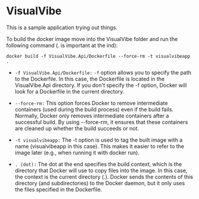 # VisualVibe
This is a sample application trying out things.

To build the docker image move into the VisualVibe folder and run the following command (. is important at the ind):
```
docker build -f VisualVibe.Api/Dockerfile --force-rm -t visualvibeapp .
```
* `-f VisualVibe.Api/Dockerfile:`
`-f` option allows you to specify the path to the Dockerfile.
In this case, the Dockerfile is located in the VisualVibe.Api directory.
If you don't specify the -f option, Docker will look for a Dockerfile in the current directory.

* `--force-rm:`
This option forces Docker to remove intermediate containers (used during the build process) even if the build fails.
Normally, Docker only removes intermediate containers after a successful build. By using --force-rm, it ensures that these containers are cleaned up whether the build succeeds or not.

* `-t visualvibeapp:`
The -t option is used to tag the built image with a name (visualvibeapp in this case).
This makes it easier to refer to the image later (e.g., when running it with docker run).

* `. (dot):`
The dot at the end specifies the build context, which is the directory that Docker will use to copy files into the image. In this case, the context is the current directory (.).
Docker sends the contents of this directory (and subdirectories) to the Docker daemon, but it only uses the files specified in the Dockerfile.
